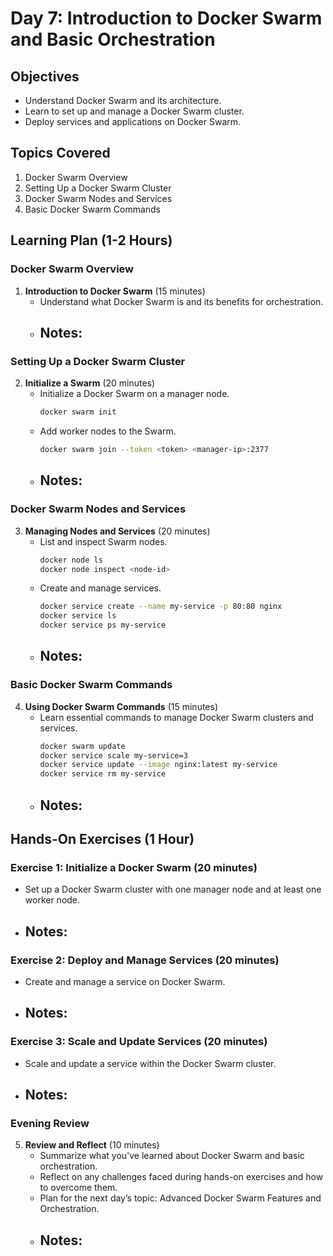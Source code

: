 # Day 7: Introduction to Docker Swarm and Basic Orchestration

## Objectives
- Understand Docker Swarm and its architecture.
- Learn to set up and manage a Docker Swarm cluster.
- Deploy services and applications on Docker Swarm.

## Topics Covered
1. Docker Swarm Overview
2. Setting Up a Docker Swarm Cluster
3. Docker Swarm Nodes and Services
4. Basic Docker Swarm Commands

## Learning Plan (1-2 Hours)

### Docker Swarm Overview
1. **Introduction to Docker Swarm** (15 minutes)
    - Understand what Docker Swarm is and its benefits for orchestration.
    - **Notes:**
        - 

### Setting Up a Docker Swarm Cluster
2. **Initialize a Swarm** (20 minutes)
    - Initialize a Docker Swarm on a manager node.
        ```sh
        docker swarm init
        ```
    - Add worker nodes to the Swarm.
        ```sh
        docker swarm join --token <token> <manager-ip>:2377
        ```
    - **Notes:**
        - 

### Docker Swarm Nodes and Services
3. **Managing Nodes and Services** (20 minutes)
    - List and inspect Swarm nodes.
        ```sh
        docker node ls
        docker node inspect <node-id>
        ```
    - Create and manage services.
        ```sh
        docker service create --name my-service -p 80:80 nginx
        docker service ls
        docker service ps my-service
        ```
    - **Notes:**
        - 

### Basic Docker Swarm Commands
4. **Using Docker Swarm Commands** (15 minutes)
    - Learn essential commands to manage Docker Swarm clusters and services.
        ```sh
        docker swarm update
        docker service scale my-service=3
        docker service update --image nginx:latest my-service
        docker service rm my-service
        ```
    - **Notes:**
        - 

## Hands-On Exercises (1 Hour)

### Exercise 1: Initialize a Docker Swarm (20 minutes)
- Set up a Docker Swarm cluster with one manager node and at least one worker node.
- **Notes:**
    - 

### Exercise 2: Deploy and Manage Services (20 minutes)
- Create and manage a service on Docker Swarm.
- **Notes:**
    - 

### Exercise 3: Scale and Update Services (20 minutes)
- Scale and update a service within the Docker Swarm cluster.
- **Notes:**
    - 

### Evening Review
5. **Review and Reflect** (10 minutes)
    - Summarize what you've learned about Docker Swarm and basic orchestration.
    - Reflect on any challenges faced during hands-on exercises and how to overcome them.
    - Plan for the next day’s topic: Advanced Docker Swarm Features and Orchestration.
    - **Notes:**
        - 
